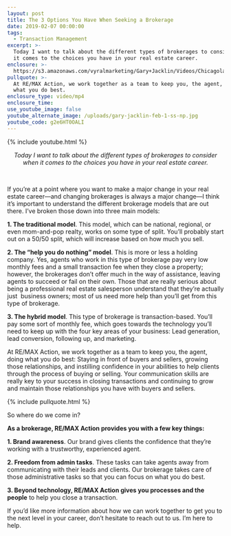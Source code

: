 ```yaml
---
layout: post
title: The 3 Options You Have When Seeking a Brokerage
date: 2019-02-07 00:00:00
tags:
  - Transaction Management
excerpt: >-
  Today I want to talk about the different types of brokerages to consider when
  it comes to the choices you have in your real estate career.
enclosure: >-
  https://s3.amazonaws.com/vyralmarketing/Gary+Jacklin/Videos/Chicagoland+Real+Estate+-+The+3+Options+You+Have+When+Seeking+a+Brokerage.mp4
pullquote: >-
  At RE/MAX Action, we work together as a team to keep you, the agent, doing
  what you do best.
enclosure_type: video/mp4
enclosure_time:
use_youtube_image: false
youtube_alternate_image: /uploads/gary-jacklin-feb-1-ss-np.jpg
youtube_code: g2e6HT0OALI
---
```


{% include youtube.html %}

<center><em>Today I want to talk about the different types of brokerages to consider when it comes to the choices you have in your real estate career.</em></center>

&nbsp;

If you’re at a point where you want to make a major change in your real estate career—and changing brokerages is always a major change—I think it’s important to understand the different brokerage models that are out there. I’ve broken those down into three main models:

**1. The traditional model**. This model, which can be national, regional, or even mom-and-pop realty, works on some type of split. You’ll probably start out on a 50/50 split, which will increase based on how much you sell.

**2. The “help you do nothing” model**. This is more or less a holding company. Yes, agents who work in this type of brokerage pay very low monthly fees and a small transaction fee when they close a property; however, the brokerages don’t offer much in the way of assistance, leaving agents to succeed or fail on their own. Those that are really serious about being a professional real estate salesperson understand that they’re actually just &nbsp;business owners; most of us need more help than you’ll get from this type of brokerage.

**3. The hybrid model**. This type of brokerage is transaction-based. You’ll pay some sort of monthly fee, which goes towards the technology you’ll need to keep up with the four key areas of your business: Lead generation, lead conversion, following up, and marketing.

At RE/MAX Action, we work together as a team to keep you, the agent, doing what you do best: Staying in front of buyers and sellers, growing those relationships, and instilling confidence in your abilities to help clients through the process of buying or selling. Your communication skills are really key to your success in closing transactions and continuing to grow and maintain those relationships you have with buyers and sellers.

{% include pullquote.html %}

So where do we come in?

**As a brokerage, RE/MAX Action provides you with a few key things:**

**1. Brand awareness**. Our brand gives clients the confidence that they’re working with a trustworthy, experienced agent.

**2. Freedom from admin tasks**. These tasks can take agents away from communicating with their leads and clients. Our brokerage takes care of those administrative tasks so that you can focus on what you do best.

**3. Beyond technology, RE/MAX Action gives you processes and the people** to help you close a transaction.

If you’d like more information about how we can work together to get you to the next level in your career, don’t hesitate to reach out to us. I’m here to help.